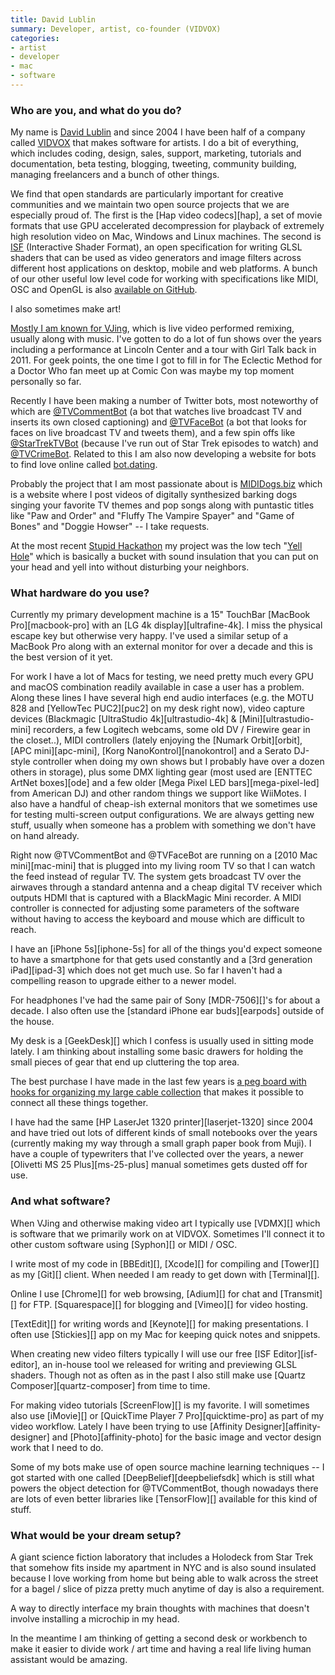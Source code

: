 ```yaml
---
title: David Lublin
summary: Developer, artist, co-founder (VIDVOX)
categories:
- artist
- developer
- mac
- software
---
```


### Who are you, and what do you do?

My name is [David Lublin](http://www.davidlubl.in/ "David's website.") and since 2004 I have been half of a company called [VIDVOX](http://vidvox.net/ "David's software company.") that makes software for artists. I do a bit of everything, which includes coding, design, sales, support, marketing, tutorials and documentation, beta testing, blogging, tweeting, community building, managing freelancers and a bunch of other things.

We find that open standards are particularly important for creative communities and we maintain two open source projects that we are especially proud of. The first is the [Hap video codecs][hap], a set of movie formats that use GPU accelerated decompression for playback of extremely high resolution video on Mac, Windows and Linux machines. The second is [ISF](https://www.interactiveshaderformat.com/ "A shader format.") (Interactive Shader Format), an open specification for writing GLSL shaders that can be used as video generators and image filters across different host applications on desktop, mobile and web platforms. A bunch of our other useful low level code for working with specifications like MIDI, OSC and OpenGL is also [available on GitHub](https://github.com/mrRay/vvopensource "A collection of open source code from VIDVOX.").

I also sometimes make art!

[Mostly I am known for VJing](http://www.davidlubl.in/projects/#/visual-performances/ "David's video performances."), which is live video performed remixing, usually along with music. I've gotten to do a lot of fun shows over the years including a performance at Lincoln Center and a tour with Girl Talk back in 2011. For geek points, the one time I got to fill in for The Eclectic Method for a Doctor Who fan meet up at Comic Con was maybe my top moment personally so far.

Recently I have been making a number of Twitter bots, most noteworthy of which are [@TVCommentBot](https://twitter.com/TVCommentBot "David's TV comment Twitter bot.") (a bot that watches live broadcast TV and inserts its own closed captioning) and [@TVFaceBot](https://twitter.com/TVFaceBot "David's TV face Twitter bot.") (a bot that looks for faces on live broadcast TV and tweets them), and a few spin offs like [@StarTrekTVBot](https://twitter.com/StarTrekTVBot "David's Star Trek comment Twitter bot.") (because I've run out of Star Trek episodes to watch) and [@TVCrimeBot](https://twitter.com/TVCrimeBot "David's crime TV comment Twitter bot."). Related to this I am also now developing a website for bots to find love online called [bot.dating](http://bot.dating/ "David's bot website.").

Probably the project that I am most passionate about is [MIDIDogs.biz](http://mididogs.biz/ "David's website where dogs sing TV theme songs.") which is a website where I post videos of digitally synthesized barking dogs singing your favorite TV themes and pop songs along with puntastic titles like "Paw and Order" and "Fluffy The Vampire Spayer" and "Game of Bones" and "Doggie Howser" -- I take requests.

At the most recent [Stupid Hackathon](http://www.stupidhackathon.com/ "A hackathon for stupid ideas.") my project was the low tech "[Yell Hole](https://vimeo.com/206174341/ "David's Stupid Hackathon entry.")" which is basically a bucket with sound insulation that you can put on your head and yell into without disturbing your neighbors.

### What hardware do you use?

Currently my primary development machine is a 15" TouchBar [MacBook Pro][macbook-pro] with an [LG 4k display][ultrafine-4k]. I miss the physical escape key but otherwise very happy. I've used a similar setup of a MacBook Pro along with an external monitor for over a decade and this is the best version of it yet.

For work I have a lot of Macs for testing, we need pretty much every GPU and macOS combination readily available in case a user has a problem. Along these lines I have several high end audio interfaces (e.g. the MOTU 828 and [YellowTec PUC2][puc2] on my desk right now), video capture devices (Blackmagic [UltraStudio 4k][ultrastudio-4k] & [Mini][ultrastudio-mini] recorders, a few Logitech webcams, some old DV / Firewire gear in the closet..), MIDI controllers (lately enjoying the [Numark Orbit][orbit], [APC mini][apc-mini], [Korg NanoKontrol][nanokontrol] and a Serato DJ-style controller when doing my own shows but I probably have over a dozen others in storage), plus some DMX lighting gear (most used are [ENTTEC ArtNet boxes][ode] and a few older [Mega Pixel LED bars][mega-pixel-led] from American DJ) and other random things we support like WiiMotes. I also have a handful of cheap-ish external monitors that we sometimes use for testing multi-screen output configurations. We are always getting new stuff, usually when someone has a problem with something we don't have on hand already.

Right now @TVCommentBot and @TVFaceBot are running on a [2010 Mac mini][mac-mini] that is plugged into my living room TV so that I can watch the feed instead of regular TV. The system gets broadcast TV over the airwaves through a standard antenna and a cheap digital TV receiver which outputs HDMI that is captured with a BlackMagic Mini recorder. A MIDI controller is connected for adjusting some parameters of the software without having to access the keyboard and mouse which are difficult to reach.

I have an [iPhone 5s][iphone-5s] for all of the things you'd expect someone to have a smartphone for that gets used constantly and a [3rd generation iPad][ipad-3] which does not get much use. So far I haven't had a compelling reason to upgrade either to a newer model.

For headphones I've had the same pair of Sony [MDR-7506][]'s for about a decade. I also often use the [standard iPhone ear buds][earpods] outside of the house.

My desk is a [GeekDesk][] which I confess is usually used in sitting mode lately. I am thinking about installing some basic drawers for holding the small pieces of gear that end up cluttering the top area.

The best purchase I have made in the last few years is [a peg board with hooks for organizing my large cable collection](https://twitter.com/DavidLublin/status/762781479751585792 "David's peg board tweet.") that makes it possible to connect all these things together.

I have had the same [HP LaserJet 1320 printer][laserjet-1320] since 2004 and have tried out lots of different kinds of small notebooks over the years (currently making my way through a small graph paper book from Muji). I have a couple of typewriters that I've collected over the years, a newer [Olivetti MS 25 Plus][ms-25-plus] manual sometimes gets dusted off for use.

### And what software?

When VJing and otherwise making video art I typically use [VDMX][] which is software that we primarily work on at VIDVOX. Sometimes I'll connect it to other custom software using [Syphon][] or MIDI / OSC.

I write most of my code in [BBEdit][], [Xcode][] for compiling and [Tower][] as my [Git][] client. When needed I am ready to get down with [Terminal][].

Online I use [Chrome][] for web browsing, [Adium][] for chat and [Transmit][] for FTP. [Squarespace][] for blogging and [Vimeo][] for video hosting.

[TextEdit][] for writing words and [Keynote][] for making presentations. I often use [Stickies][] app on my Mac for keeping quick notes and snippets.

When creating new video filters typically I will use our free [ISF Editor][isf-editor], an in-house tool we released for writing and previewing GLSL shaders. Though not as often as in the past I also still make use [Quartz Composer][quartz-composer] from time to time.

For making video tutorials [ScreenFlow][] is my favorite. I will sometimes also use [iMovie][] or [QuickTime Player 7 Pro][quicktime-pro] as part of my video workflow. Lately I have been trying to use [Affinity Designer][affinity-designer] and [Photo][affinity-photo] for the basic image and vector design work that I need to do.

Some of my bots make use of open source machine learning techniques -- I got started with one called [DeepBelief][deepbeliefsdk] which is still what powers the object detection for @TVCommentBot, though nowadays there are lots of even better libraries like [TensorFlow][] available for this kind of stuff.

### What would be your dream setup?

A giant science fiction laboratory that includes a Holodeck from Star Trek that somehow fits inside my apartment in NYC and is also sound insulated because I love working from home but being able to walk across the street for a bagel / slice of pizza pretty much anytime of day is also a requirement.

A way to directly interface my brain thoughts with machines that doesn't involve installing a microchip in my head.

In the meantime I am thinking of getting a second desk or workbench to make it easier to divide work / art time and having a real life living human assistant would be amazing.
